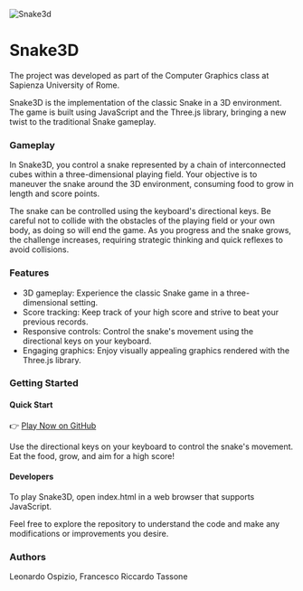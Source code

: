 
![Snake3d](https://github.com/francescotss/Snake3D/assets/44005266/4ad19db8-8de0-446b-94c6-eace1419d75a)

# Snake3D
The project was developed as part of the Computer Graphics class at Sapienza University of Rome.

Snake3D is the implementation of the classic Snake in a 3D environment. The game is built using JavaScript and the Three.js library, bringing a new twist to the traditional Snake gameplay.

### Gameplay

In Snake3D, you control a snake represented by a chain of interconnected cubes within a three-dimensional playing field. Your objective is to maneuver the snake around the 3D environment, consuming food to grow in length and score points.

The snake can be controlled using the keyboard's directional keys. Be careful not to collide with the obstacles of the playing field or your own body, as doing so will end the game. As you progress and the snake grows, the challenge increases, requiring strategic thinking and quick reflexes to avoid collisions.

### Features

- 3D gameplay: Experience the classic Snake game in a three-dimensional setting.
- Score tracking: Keep track of your high score and strive to beat your previous records.
- Responsive controls: Control the snake's movement using the directional keys on your keyboard.
- Engaging graphics: Enjoy visually appealing graphics rendered with the Three.js library.

### Getting Started

#### Quick Start

👉 [Play Now on GitHub](https://francescotss.github.io/Snake3D/)

Use the directional keys on your keyboard to control the snake's movement. Eat the food, grow, and aim for a high score!

#### Developers

To play Snake3D, open index.html in a web browser that supports JavaScript. 

Feel free to explore the repository to understand the code and make any modifications or improvements you desire.

### Authors
Leonardo Ospizio, Francesco Riccardo Tassone
